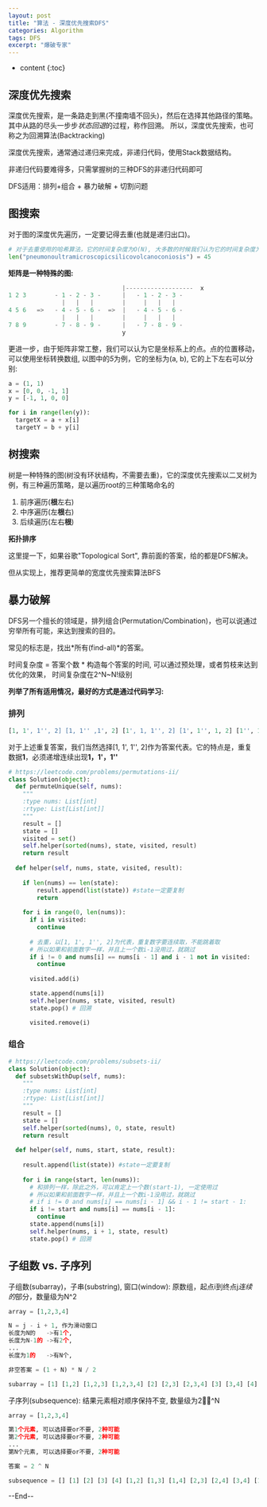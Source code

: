 ```yaml
---
layout: post
title: "算法 - 深度优先搜索DFS"
categories: Algorithm
tags: DFS
excerpt: "爆破专家"
---
```


* content
{:toc}

## 深度优先搜索

深度优先搜索，是一条路走到黑(不撞南墙不回头)，然后在选择其他路径的策略。其中从路的尽头一步步*状态回退*的过程，称作回溯。
所以，深度优先搜索，也可称之为回溯算法(Backtracking)

深度优先搜索，通常通过递归来完成，非递归代码，使用Stack数据结构。

非递归代码要难得多，只需掌握树的三种DFS的非递归代码即可

DFS适用：排列+组合 + 暴力破解 + 切割问题

## 图搜索

对于图的深度优先遍历，一定要记得去重(也就是递归出口)。

```python
# 对于去重使用的哈希算法，它的时间复杂度为O(N), 大多数的时候我们认为它的时间复杂度为O(1), 是因为我们假定输入长度在常量范围内。比如最长的单词也只有45个字母, O(45) = O(1)
len("pneumonoultramicroscopicsilicovolcanoconiosis") = 45
```

**矩阵是一种特殊的图:**

```python
                                |-------------------  x
1 2 3        - 1 - 2 - 3 -      |   - 1 - 2 - 3 -  
               |   |   |        |     |   |   |
4 5 6   =>   - 4 - 5 - 6 -  =>  |   - 4 - 5 - 6 -
               |   |   |        |     |   |   |
7 8 9        - 7 - 8 - 9 -      |   - 7 - 8 - 9 -
                                y
```

更进一步，由于矩阵非常工整，我们可以认为它是坐标系上的点。点的位置移动，可以使用坐标转换数组, 以图中的*5*为例，它的坐标为(a, b), 它的上下左右可以分别:

```python
a = (1, 1)
x = [0, 0, -1, 1]  
y = [-1, 1, 0, 0]

for i in range(len(y)):
  targetX = a + x[i]
  targetY = b + y[i]
```

## 树搜索

树是一种特殊的图(树没有环状结构，不需要去重)，它的深度优先搜索以二叉树为例，有三种遍历策略，是以遍历root的三种策略命名的

1. 前序遍历(**根**左右)
2. 中序遍历(左**根**右)
3. 后续遍历(左右**根**)

**拓扑排序**

这里提一下，如果谷歌"Topological Sort", 靠前面的答案，给的都是DFS解决。

但从实现上，推荐更简单的宽度优先搜索算法BFS

## 暴力破解

DFS另一个擅长的领域是，排列组合(Permutation/Combination)，也可以说通过穷举所有可能，来达到搜索的目的。

常见的标志是，找出*所有(find-all)*的答案。

时间复杂度 = 答案个数 * 构造每个答案的时间, 可以通过预处理，或者剪枝来达到优化的效果， 时间复杂度在2^N~N!级别

**列举了所有适用情况，最好的方式是通过代码学习:**

### 排列

```python
[1, 1', 1'', 2] [1, 1'' ,1', 2] [1', 1, 1'', 2] [1', 1'', 1, 2] [1'', 1, 1', 2] [1'', 1', 1, 2]
```

对于上述重复答案，我们当然选择[1, 1', 1'', 2]作为答案代表。它的特点是，重复数据**1**，必须递增连续出现**1，1'，1''**

```python
# https://leetcode.com/problems/permutations-ii/
class Solution(object):
  def permuteUnique(self, nums):
    """
    :type nums: List[int]
    :rtype: List[List[int]]
    """
    result = []
    state = []
    visited = set()
    self.helper(sorted(nums), state, visited, result)
    return result
        
  def helper(self, nums, state, visited, result):
      
    if len(nums) == len(state):
        result.append(list(state)) #state一定要复制
        return
      
    for i in range(0, len(nums)):
      if i in visited: 
        continue
        
      # 去重，以[1, 1', 1'', 2]为代表，重复数字要连续取，不能跳着取
      # 所以如果和前面数字一样，并且上一个数i-1没用过，就跳过
      if i != 0 and nums[i] == nums[i - 1] and i - 1 not in visited: 
        continue
        
      visited.add(i)

      state.append(nums[i])
      self.helper(nums, state, visited, result)
      state.pop() # 回溯

      visited.remove(i)
```

### 组合

```python
# https://leetcode.com/problems/subsets-ii/
class Solution(object):
  def subsetsWithDup(self, nums):
    """
    :type nums: List[int]
    :rtype: List[List[int]]
    """
    result = []
    state = []
    self.helper(sorted(nums), 0, state, result)
    return result
        
  def helper(self, nums, start, state, result):
      
    result.append(list(state)) #state一定要复制
      
    for i in range(start, len(nums)):
      # 和排列一样，除此之外，可以肯定上一个数(start-1), 一定使用过
      # 所以如果和前面数字一样，并且上一个数i-1没用过，就跳过
      # if i != 0 and nums[i] == nums[i - 1] && i - 1 != start - 1: 
      if i != start and nums[i] == nums[i - 1]: 
        continue
      state.append(nums[i])
      self.helper(nums, i + 1, state, result)
      state.pop() # 回溯
```


## 子组数 vs. 子序列

子组数(subarray)，子串(substring), 窗口(window): 原数组，起点i到终点j*连续的*部分，数量级为N^2

```python
array = [1,2,3,4]

N = j - i + 1, 作为滑动窗口
长度为N的   ->有1个, 
长度为N-1的 ->有2个, 
...
长度为1的   ->有N个,

非空答案 = (1 + N) * N / 2

subarray = [1] [1,2] [1,2,3] [1,2,3,4] [2] [2,3] [2,3,4] [3] [3,4] [4] # 非空共10 substring是一种特殊的数组
```


子序列(subsequence): 结果元素相对顺序保持不变, 数量级为2^N

```python
array = [1,2,3,4]

第1个元素, 可以选择要or不要, 2种可能
第2个元素, 可以选择要or不要, 2种可能
...
第N个元素, 可以选择要or不要, 2种可能

答案 = 2 ^ N

subsequence = [] [1] [2] [3] [4] [1,2] [1,3] [1,4] [2,3] [2,4] [3,4] [1,2,3] [1,2,4] [1,3,4] [2,3,4] [1,2,3,4] //共16个
```

--End--
